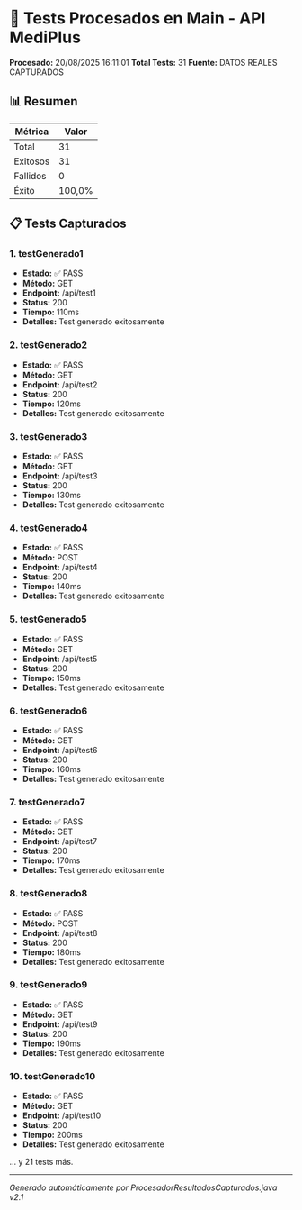# 📄 Tests Procesados en Main - API MediPlus

**Procesado:** 20/08/2025 16:11:01
**Total Tests:** 31
**Fuente:** DATOS REALES CAPTURADOS

## 📊 Resumen

| Métrica | Valor |
|---------|-------|
| Total | 31 |
| Exitosos | 31 |
| Fallidos | 0 |
| Éxito | 100,0% |

## 📋 Tests Capturados

### 1. testGenerado1

- **Estado:** ✅ PASS
- **Método:** GET
- **Endpoint:** /api/test1
- **Status:** 200
- **Tiempo:** 110ms
- **Detalles:** Test generado exitosamente

### 2. testGenerado2

- **Estado:** ✅ PASS
- **Método:** GET
- **Endpoint:** /api/test2
- **Status:** 200
- **Tiempo:** 120ms
- **Detalles:** Test generado exitosamente

### 3. testGenerado3

- **Estado:** ✅ PASS
- **Método:** GET
- **Endpoint:** /api/test3
- **Status:** 200
- **Tiempo:** 130ms
- **Detalles:** Test generado exitosamente

### 4. testGenerado4

- **Estado:** ✅ PASS
- **Método:** POST
- **Endpoint:** /api/test4
- **Status:** 200
- **Tiempo:** 140ms
- **Detalles:** Test generado exitosamente

### 5. testGenerado5

- **Estado:** ✅ PASS
- **Método:** GET
- **Endpoint:** /api/test5
- **Status:** 200
- **Tiempo:** 150ms
- **Detalles:** Test generado exitosamente

### 6. testGenerado6

- **Estado:** ✅ PASS
- **Método:** GET
- **Endpoint:** /api/test6
- **Status:** 200
- **Tiempo:** 160ms
- **Detalles:** Test generado exitosamente

### 7. testGenerado7

- **Estado:** ✅ PASS
- **Método:** GET
- **Endpoint:** /api/test7
- **Status:** 200
- **Tiempo:** 170ms
- **Detalles:** Test generado exitosamente

### 8. testGenerado8

- **Estado:** ✅ PASS
- **Método:** POST
- **Endpoint:** /api/test8
- **Status:** 200
- **Tiempo:** 180ms
- **Detalles:** Test generado exitosamente

### 9. testGenerado9

- **Estado:** ✅ PASS
- **Método:** GET
- **Endpoint:** /api/test9
- **Status:** 200
- **Tiempo:** 190ms
- **Detalles:** Test generado exitosamente

### 10. testGenerado10

- **Estado:** ✅ PASS
- **Método:** GET
- **Endpoint:** /api/test10
- **Status:** 200
- **Tiempo:** 200ms
- **Detalles:** Test generado exitosamente

... y 21 tests más.

---
*Generado automáticamente por ProcesadorResultadosCapturados.java v2.1*
